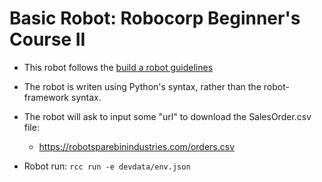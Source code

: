 # Basic Robot: Robocorp Beginner's Course II

* This robot follows the [build a robot guidelines](https://robocorp.com/docs/courses/build-a-robot)

* The robot is writen using Python's syntax, rather than the robot-framework syntax.

* The robot will ask to input some "url" to download the SalesOrder.csv file:

    - https://robotsparebinindustries.com/orders.csv

* Robot run: ```rcc run -e devdata/env.json``` 